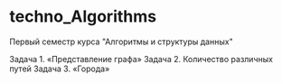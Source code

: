 # techno_Algorithms

Первый семестр курса "Алгоритмы и структуры данных"

Задача 1. «Представление графа»
Задача 2. Количество различных путей
Задача 3. «Города»
